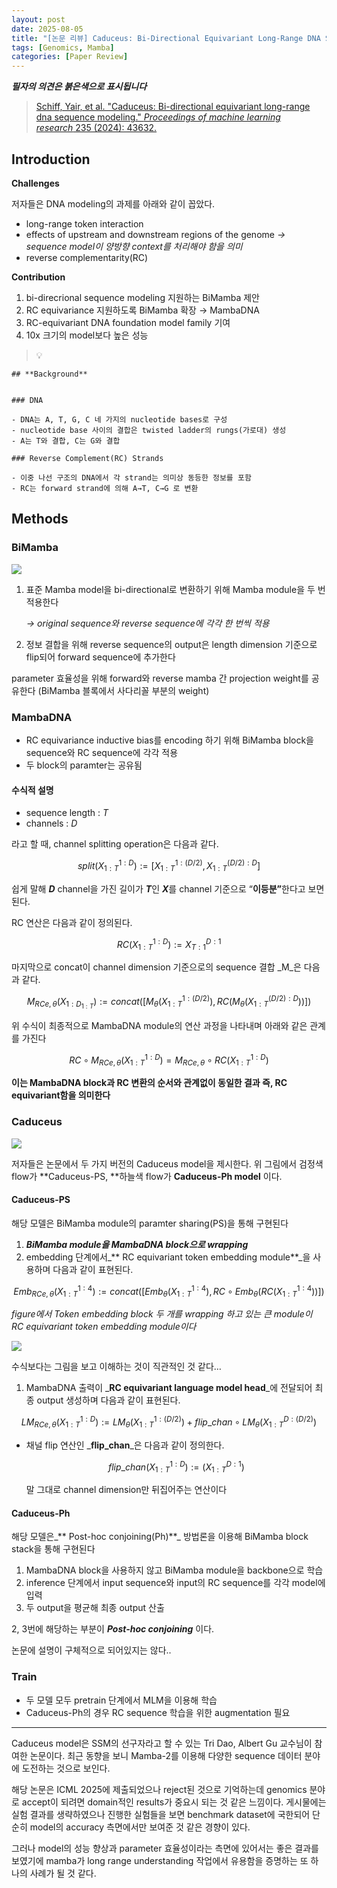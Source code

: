 ```yaml
---
layout: post
date: 2025-08-05
title: "[논문 리뷰] Caduceus: Bi-Directional Equivariant Long-Range DNA Sequence Modeling"
tags: [Genomics, Mamba]
categories: [Paper Review]
---
```


<span class="notion-red">_**필자의 의견은 붉은색으로 표시됩니다**_</span>


> [Schiff, Yair, et al. "Caduceus: Bi-directional equivariant long-range dna sequence modeling." ](https://pmc.ncbi.nlm.nih.gov/articles/PMC12189541/)[_Proceedings of machine learning research_](https://pmc.ncbi.nlm.nih.gov/articles/PMC12189541/)[ 235 (2024): 43632.](https://pmc.ncbi.nlm.nih.gov/articles/PMC12189541/)



## Introduction


**Challenges**


저자들은 DNA modeling의 과제를 아래와 같이 꼽았다.

- long-range token interaction
- effects of upstream and downstream regions of the genome 
_→ sequence model이 양방향 context를 처리해야 함을 의미_
- reverse complementarity(RC)

**Contribution**

1. bi-direcrional sequence modeling 지원하는 BiMamba 제안
1. RC equivariance 지원하도록 BiMamba 확장 → MambaDNA
1. RC-equivariant DNA foundation model family 기여
1. 10x 크기의 model보다 높은 성능

> 💡 


	## **Background**


	### DNA

	- DNA는 A, T, G, C 네 가지의 nucleotide bases로 구성
	- nucleotide base 사이의 결합은 twisted ladder의 rungs(가로대) 생성
	- A는 T와 결합, C는 G와 결합

	### Reverse Complement(RC) Strands

	- 이중 나선 구조의 DNA에서 각 strand는 의미상 동등한 정보를 포함
	- RC는 forward strand에 의해 A→T, C→G 로 변환


## Methods



### BiMamba


![](https://prod-files-secure.s3.us-west-2.amazonaws.com/542b861c-36a8-4051-84e5-8804b6728dba/2c247d59-7815-4980-99f0-8f0d21f445a7/image.png?X-Amz-Algorithm=AWS4-HMAC-SHA256&X-Amz-Content-Sha256=UNSIGNED-PAYLOAD&X-Amz-Credential=ASIAZI2LB466TJAHOBGL%2F20251013%2Fus-west-2%2Fs3%2Faws4_request&X-Amz-Date=20251013T220053Z&X-Amz-Expires=3600&X-Amz-Security-Token=IQoJb3JpZ2luX2VjEKX%2F%2F%2F%2F%2F%2F%2F%2F%2F%2FwEaCXVzLXdlc3QtMiJHMEUCIQD0TwtVUPD%2F89L8Mee5AeJeHdsInEXFi%2B7yEA6vyFkDygIgMQt9fNv9SZeuXOzoDL1BlCs7RYqJMO3OWZ%2BRqqqM6Coq%2FwMIThAAGgw2Mzc0MjMxODM4MDUiDGnLJJUeQDo0oSd0dSrcAyAGDSaJ0cZYhOKs3IaIXkXN4VPu3flW53yMjNnjYc%2FMKmX%2BBvmAGN7P9ZMtwnt5%2BirP7fxLSPwL3tP2VICspI3XRhw7ehBivVBweLhqS0U3Mmtwr2o3bHJK87t%2B3bVUFNPX9h6U0pdmso%2FQOaJUMpDLzIzLrQuts5bB8RDlutk2glsT55000LCJPRanDDGEsaj%2BFLmQ5%2ByLTB6KreEN6CycBlm9ERuFUvPesCS0FGz7Ey5hK062A%2FOfpn%2FYOrfDePqtFdpKQNQHQlAJGF4ptuaGTJe9tBI6m6IpTvDZ97JZpk1Wi1wcYqFQ%2B3CrJZK9giy0hmpfuepaMhW4NCWUJ8yPRCsMGAjfCHcibRPlXWurdolYGfHUDV6QP2xcNJ%2BpsbYqJzWEj%2BSQhi1cI0EKCOGGALCXfIzPHUnzx3nytO4G0oAK2tdQ3wazF0LbrjTi07ZsRxAMokjfTo1M4MqFFA6H%2FEu3NOksPId2PQkzLYF%2BcYRImtt6A8NmKSMpWAitLDYhgrpcFPnQ36DnqlH%2Bg1Ov8OtU3WHbblak8R2%2F1JzazSxZzqoZEIy74rIs3et3vVqn0oduaAyBZ7lZKDKUsRbMGnj7CaEv8PasdUr1F3AVsRojdnfM0Y3TF43fMMjStccGOqUBUS%2BIKnuYb5DShFq1WP2AfyD56E3TzxUFi93SBUT0E2dPkM7i%2FnX9fFtHXpOt85CrQihzS93Bh9rBPw%2F4bzsTJ3OzLakY787TqNq1Ty8jDBMvgr4Elf25sxwyB4wmCd2WyGmOjagkkbeW8PLmnxEMqaOxp57YPEoAAIti8k7GaMG5GYEcPy%2BhbGa3KIvQ1Meuen1YmsxNpWUD4Z2SkGHvVA26qZvg&X-Amz-Signature=0f2c3b8647bc9c7b29f6c9af5937c0153ff31e249bfa9a23ee7e70877c020518&X-Amz-SignedHeaders=host&x-amz-checksum-mode=ENABLED&x-id=GetObject)

1. 표준 Mamba model을 bi-directional로 변환하기 위해 Mamba module을 두 번 적용한다

	_→ original sequence와 reverse sequence에 각각 한 번씩 적용_

1. 정보 결합을 위해 reverse sequence의 output은 length dimension 기준으로 flip되어 forward sequence에 추가한다

parameter 효율성을 위해 forward와 reverse mamba 간 projection weight를 공유한다 (BiMamba 블록에서 사다리꼴 부분의 weight)



### MambaDNA

- RC equivariance inductive bias를 encoding 하기 위해 BiMamba block을 sequence와 RC sequence에 각각 적용
- 두 block의 paramter는 공유됨


#### 수식적 설명

- sequence length : _T_
- channels : _D_

라고 할 때,  channel splitting operation은 다음과 같다.


$$
split(X^{1:D}_{1:T}):=[X^{1:(D/2)}_{1:T},X^{(D/2):D}_{1:T}]
$$


<span class="notion-red">쉽게 말해 </span><span class="notion-red">_**D**_</span><span class="notion-red"> channel을 가진 길이가 </span><span class="notion-red">_**T**_</span><span class="notion-red">인 </span><span class="notion-red">_**X**_</span><span class="notion-red">를 channel 기준으로 “</span><span class="notion-red">**이등분”**</span><span class="notion-red">한다고 보면 된다.</span>


RC 연산은 다음과 같이 정의된다.


$$
RC(X^{1:D}_{1:T}):=X^{D:1}_{T:1}
$$


마지막으로 concat이 channel dimension 기준으로의 sequence 결합 _M_은 다음과 같다.


$$
M_{RCe,\theta}(X_{1:D_{1:T}}):=concat([M_{\theta}(X^{1:(D/2)}_{1:T}),RC(M_{\theta}(X^{(D/2):D}_{1:T}))])
$$


위 수식이 최종적으로 MambaDNA module의 연산 과정을 나타내며 아래와 같은 관계를 가진다


$$
RC\circ M_{RCe,\theta}(X^{1:D}_{1:T}) = M_{RCe,\theta} \circ RC(X^{1:D}_{1:T})
$$


**이는 MambaDNA block과 RC 변환의 순서와 관계없이 동일한 결과 즉, RC equivariant함을 의미한다**



### Caduceus


![](https://prod-files-secure.s3.us-west-2.amazonaws.com/542b861c-36a8-4051-84e5-8804b6728dba/f94a60d7-8145-473b-aef9-7c68d3ec604a/image.png?X-Amz-Algorithm=AWS4-HMAC-SHA256&X-Amz-Content-Sha256=UNSIGNED-PAYLOAD&X-Amz-Credential=ASIAZI2LB466TJAHOBGL%2F20251013%2Fus-west-2%2Fs3%2Faws4_request&X-Amz-Date=20251013T220053Z&X-Amz-Expires=3600&X-Amz-Security-Token=IQoJb3JpZ2luX2VjEKX%2F%2F%2F%2F%2F%2F%2F%2F%2F%2FwEaCXVzLXdlc3QtMiJHMEUCIQD0TwtVUPD%2F89L8Mee5AeJeHdsInEXFi%2B7yEA6vyFkDygIgMQt9fNv9SZeuXOzoDL1BlCs7RYqJMO3OWZ%2BRqqqM6Coq%2FwMIThAAGgw2Mzc0MjMxODM4MDUiDGnLJJUeQDo0oSd0dSrcAyAGDSaJ0cZYhOKs3IaIXkXN4VPu3flW53yMjNnjYc%2FMKmX%2BBvmAGN7P9ZMtwnt5%2BirP7fxLSPwL3tP2VICspI3XRhw7ehBivVBweLhqS0U3Mmtwr2o3bHJK87t%2B3bVUFNPX9h6U0pdmso%2FQOaJUMpDLzIzLrQuts5bB8RDlutk2glsT55000LCJPRanDDGEsaj%2BFLmQ5%2ByLTB6KreEN6CycBlm9ERuFUvPesCS0FGz7Ey5hK062A%2FOfpn%2FYOrfDePqtFdpKQNQHQlAJGF4ptuaGTJe9tBI6m6IpTvDZ97JZpk1Wi1wcYqFQ%2B3CrJZK9giy0hmpfuepaMhW4NCWUJ8yPRCsMGAjfCHcibRPlXWurdolYGfHUDV6QP2xcNJ%2BpsbYqJzWEj%2BSQhi1cI0EKCOGGALCXfIzPHUnzx3nytO4G0oAK2tdQ3wazF0LbrjTi07ZsRxAMokjfTo1M4MqFFA6H%2FEu3NOksPId2PQkzLYF%2BcYRImtt6A8NmKSMpWAitLDYhgrpcFPnQ36DnqlH%2Bg1Ov8OtU3WHbblak8R2%2F1JzazSxZzqoZEIy74rIs3et3vVqn0oduaAyBZ7lZKDKUsRbMGnj7CaEv8PasdUr1F3AVsRojdnfM0Y3TF43fMMjStccGOqUBUS%2BIKnuYb5DShFq1WP2AfyD56E3TzxUFi93SBUT0E2dPkM7i%2FnX9fFtHXpOt85CrQihzS93Bh9rBPw%2F4bzsTJ3OzLakY787TqNq1Ty8jDBMvgr4Elf25sxwyB4wmCd2WyGmOjagkkbeW8PLmnxEMqaOxp57YPEoAAIti8k7GaMG5GYEcPy%2BhbGa3KIvQ1Meuen1YmsxNpWUD4Z2SkGHvVA26qZvg&X-Amz-Signature=d3c7c927c59feafa3bf81964a65b4be757edf61ff8481a59184704af30a59391&X-Amz-SignedHeaders=host&x-amz-checksum-mode=ENABLED&x-id=GetObject)


저자들은 논문에서 두 가지 버전의 Caduceus model을 제시한다. 위 그림에서 검정색 flow가 **Caduceus-PS, **하늘색 flow가 **Caduceus-Ph model** 이다.



#### Caduceus-PS


해당 모델은 BiMamba module의 paramter sharing(PS)을 통해 구현된다

1. _**BiMamba module을 MambaDNA block으로 wrapping**_
1. embedding 단계에서_** RC equivariant token embedding module**_을 사용하며 다음과 같이 표현된다.

$$
Emb_{RCe,\theta}(X^{1:4}_{1:T}):=concat([Emb_{\theta}(X^{1:4}_{1:T}),RC \circ Emb_{\theta}(RC(X^{1:4}_{1:T}))])
$$


_figure에서 Token embedding block 두 개를 wrapping 하고 있는 큰 module이 RC equivariant token embedding module이다_


![](https://prod-files-secure.s3.us-west-2.amazonaws.com/542b861c-36a8-4051-84e5-8804b6728dba/b175e4da-71eb-4e91-8c23-a06dabe673c9/image.png?X-Amz-Algorithm=AWS4-HMAC-SHA256&X-Amz-Content-Sha256=UNSIGNED-PAYLOAD&X-Amz-Credential=ASIAZI2LB466TJAHOBGL%2F20251013%2Fus-west-2%2Fs3%2Faws4_request&X-Amz-Date=20251013T220053Z&X-Amz-Expires=3600&X-Amz-Security-Token=IQoJb3JpZ2luX2VjEKX%2F%2F%2F%2F%2F%2F%2F%2F%2F%2FwEaCXVzLXdlc3QtMiJHMEUCIQD0TwtVUPD%2F89L8Mee5AeJeHdsInEXFi%2B7yEA6vyFkDygIgMQt9fNv9SZeuXOzoDL1BlCs7RYqJMO3OWZ%2BRqqqM6Coq%2FwMIThAAGgw2Mzc0MjMxODM4MDUiDGnLJJUeQDo0oSd0dSrcAyAGDSaJ0cZYhOKs3IaIXkXN4VPu3flW53yMjNnjYc%2FMKmX%2BBvmAGN7P9ZMtwnt5%2BirP7fxLSPwL3tP2VICspI3XRhw7ehBivVBweLhqS0U3Mmtwr2o3bHJK87t%2B3bVUFNPX9h6U0pdmso%2FQOaJUMpDLzIzLrQuts5bB8RDlutk2glsT55000LCJPRanDDGEsaj%2BFLmQ5%2ByLTB6KreEN6CycBlm9ERuFUvPesCS0FGz7Ey5hK062A%2FOfpn%2FYOrfDePqtFdpKQNQHQlAJGF4ptuaGTJe9tBI6m6IpTvDZ97JZpk1Wi1wcYqFQ%2B3CrJZK9giy0hmpfuepaMhW4NCWUJ8yPRCsMGAjfCHcibRPlXWurdolYGfHUDV6QP2xcNJ%2BpsbYqJzWEj%2BSQhi1cI0EKCOGGALCXfIzPHUnzx3nytO4G0oAK2tdQ3wazF0LbrjTi07ZsRxAMokjfTo1M4MqFFA6H%2FEu3NOksPId2PQkzLYF%2BcYRImtt6A8NmKSMpWAitLDYhgrpcFPnQ36DnqlH%2Bg1Ov8OtU3WHbblak8R2%2F1JzazSxZzqoZEIy74rIs3et3vVqn0oduaAyBZ7lZKDKUsRbMGnj7CaEv8PasdUr1F3AVsRojdnfM0Y3TF43fMMjStccGOqUBUS%2BIKnuYb5DShFq1WP2AfyD56E3TzxUFi93SBUT0E2dPkM7i%2FnX9fFtHXpOt85CrQihzS93Bh9rBPw%2F4bzsTJ3OzLakY787TqNq1Ty8jDBMvgr4Elf25sxwyB4wmCd2WyGmOjagkkbeW8PLmnxEMqaOxp57YPEoAAIti8k7GaMG5GYEcPy%2BhbGa3KIvQ1Meuen1YmsxNpWUD4Z2SkGHvVA26qZvg&X-Amz-Signature=c7046b255606d2fe3595dc1d2ebe9bb0e289b90f5d0f73e683ec8bf9be03827e&X-Amz-SignedHeaders=host&x-amz-checksum-mode=ENABLED&x-id=GetObject)


<span class="notion-red">수식보다는 그림을 보고 이해하는 것이 직관적인 것 같다…</span>

1. MambaDNA 출력이 _**RC equivariant language model head**_에 전달되어 최종 output 생성하며 다음과 같이 표현된다.

$$
LM_{RCe,\theta}(X^{1:D}_{1:T}):= LM_{\theta}(X^{1:(D/2)}_{1:T})+flip\_chan\circ LM_{\theta}(X^{D:(D/2)}_{1:T})
$$

- 채널 flip 연산인 _**flip\_chan**_은 다음과 같이 정의한다.

	$$
	flip\_chan(X^{1:D}_{1:T}):=(X^{D:1}_{1:T})
	$$


	말 그대로 channel dimension만 뒤집어주는 연산이다



#### Caduceus-Ph


해당 모델은_** Post-hoc conjoining(Ph)**_ 방법론을 이용해 BiMamba block stack을 통해 구현된다

1. MambaDNA block을 사용하지 않고 BiMamba module을 backbone으로 학습
1. inference 단계에서 input sequence와 input의 RC sequence를 각각 model에 입력
1. 두 output을 평균해 최종 output 산출

2, 3번에 해당하는 부분이 _**Post-hoc conjoining**_ 이다.


<span class="notion-red">논문에 설명이 구체적으로 되어있지는 않다..</span>



### Train

- 두 모델 모두 pretrain 단계에서 MLM을 이용해 학습
- Caduceus-Ph의 경우 RC sequence 학습을 위한 augmentation 필요

---


<span class="notion-red">Caduceus model은 SSM의 선구자라고 할 수 있는 Tri Dao, Albert Gu 교수님이 참여한 논문이다. 최근 동향을 보니 Mamba-2를 이용해 다양한 sequence 데이터 분야에 도전하는 것으로 보인다.</span>


<span class="notion-red">해당 논문은 ICML 2025에 제출되었으나 reject된 것으로 기억하는데 genomics 분야로 accept이 되려면 domain적인 results가 중요시 되는 것 같은 느낌이다. 게시물에는 실험 결과를 생략하였으나 진행한 실험들을 보면 benchmark dataset에 국한되어 단순히 model의 accuracy 측면에서만 보여준 것 같은 경향이 있다.</span>


<span class="notion-red">그러나 model의 성능 향상과 parameter 효율성이라는 측면에 있어서는 좋은 결과를 보였기에 mamba가 long range understanding 작업에서 유용함을 증명하는 또 하나의 사례가 될 것 같다.</span>

